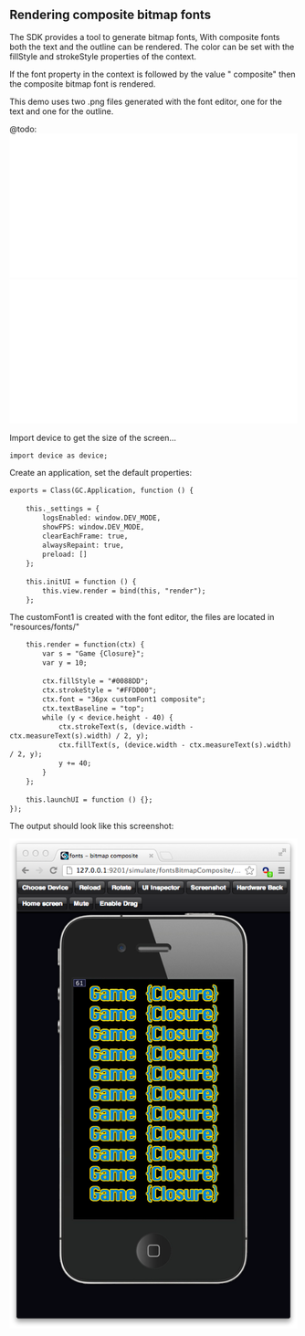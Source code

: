 ## Rendering composite bitmap fonts

The SDK provides a tool to generate bitmap fonts,
With composite fonts both the text and the outline can be rendered.
The color can be set with the fillStyle and strokeStyle properties of the context.

If the font property in the context is followed by the value " composite" then
the composite bitmap font is rendered.

This demo uses two .png files generated with the font editor, one for the text and one for the outline.

@todo:
<img src="resources/fonts/customFont1_1_0.png" alt="a book screenshot" class="screenshot">
<img src="resources/fonts/customFont1_2_0.png" alt="a book screenshot" class="screenshot">

Import device to get the size of the screen...

~~~
import device as device;
~~~

Create an application, set the default properties:

~~~
exports = Class(GC.Application, function () {

	this._settings = {
		logsEnabled: window.DEV_MODE,
		showFPS: window.DEV_MODE,
		clearEachFrame: true,
		alwaysRepaint: true,
		preload: []
	};

	this.initUI = function () {
		this.view.render = bind(this, "render");
	};
~~~

The customFont1 is created with the font editor,
the files are located in "resources/fonts/"

~~~
	this.render = function(ctx) {
		var s = "Game {Closure}";
		var y = 10;

		ctx.fillStyle = "#0088DD";
		ctx.strokeStyle = "#FFDD00";
		ctx.font = "36px customFont1 composite";
		ctx.textBaseline = "top";
		while (y < device.height - 40) {
			ctx.strokeText(s, (device.width - ctx.measureText(s).width) / 2, y);
			ctx.fillText(s, (device.width - ctx.measureText(s).width) / 2, y);
			y += 40;
		}
	};

	this.launchUI = function () {};
});
~~~

The output should look like this screenshot:

<img src="screenshot.png" alt="a book screenshot" class="screenshot">